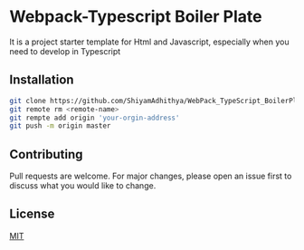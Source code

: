 # Webpack-Typescript Boiler Plate

It is a project starter template for Html and Javascript, especially when you need to develop in Typescript

## Installation


```bash
git clone https://github.com/ShiyamAdhithya/WebPack_TypeScript_BoilerPlate.git 'folder name'
git remote rm <remote-name>
git rempte add origin 'your-orgin-address'
git push -m origin master
```


## Contributing
Pull requests are welcome. For major changes, please open an issue first to discuss what you would like to change.


## License
[MIT](https://choosealicense.com/licenses/mit/)